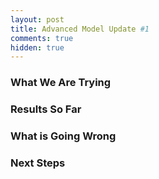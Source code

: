 ```yaml
---
layout: post
title: Advanced Model Update #1
comments: true
hidden: true
---
```


### [](#header-3)What We Are Trying

### [](#header-3)Results So Far

### [](#header-3)What is Going Wrong

### [](#header-3)Next Steps

